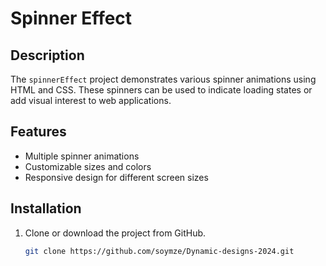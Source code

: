 # Spinner Effect

## Description
The `spinnerEffect` project demonstrates various spinner animations using HTML and CSS. These spinners can be used to indicate loading states or add visual interest to web applications.

## Features
- Multiple spinner animations
- Customizable sizes and colors
- Responsive design for different screen sizes

## Installation
1. Clone or download the project from GitHub.
   ```bash
   git clone https://github.com/soymze/Dynamic-designs-2024.git

